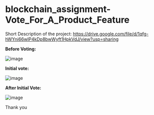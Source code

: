 # blockchain_assignment-Vote_For_A_Product_Feature

Short Description of the project: 
https://drive.google.com/file/d/1qfg-hWYni66wIP4kDp8bwWyft1HpkVdJ/view?usp=sharing


**Before Voting:**

![image](https://user-images.githubusercontent.com/74222094/139553908-bc98b3ed-1101-4a68-9232-d7ebe97c55b9.png)

**Initial vote:**

![image](https://user-images.githubusercontent.com/74222094/139553947-1667ad55-80d1-477d-b5d0-39523316e6c6.png)

**After Initial Vote:**

![image](https://user-images.githubusercontent.com/74222094/139553986-0765fbd8-d04e-4885-9fee-233f5acb48c4.png)

Thank you
